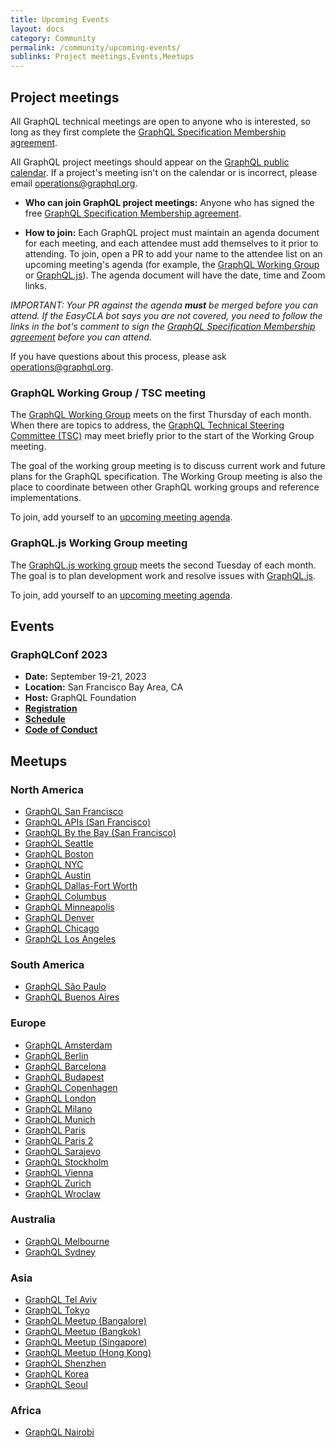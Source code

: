 ```yaml
---
title: Upcoming Events
layout: docs
category: Community
permalink: /community/upcoming-events/
sublinks: Project meetings,Events,Meetups
---
```


## Project meetings

All GraphQL technical meetings are open to anyone who is interested, so long as they first complete the [GraphQL Specification Membership agreement](https://github.com/graphql/graphql-wg/tree/HEAD/membership).

All GraphQL project meetings should appear on the [GraphQL public calendar](https://calendar.graphql.org). If a project's meeting isn't on the calendar or is incorrect, please email [operations@graphql.org](mailto:operations@graphql.org).

- **Who can join GraphQL project meetings:** Anyone who has signed the free [GraphQL Specification Membership agreement](https://github.com/graphql/graphql-wg/tree/HEAD/membership).

- **How to join:** Each GraphQL project must maintain an agenda document for each meeting, and each attendee must add themselves to it prior to attending. To join, open a PR to add your name to the attendee list on an upcoming meeting's agenda (for example, the [GraphQL Working Group](https://github.com/graphql/graphql-wg/tree/HEAD/agendas) or [GraphQL.js](https://github.com/graphql/graphql-js-wg/tree/main/agendas)). The agenda document will have the date, time and Zoom links.

_IMPORTANT: Your PR against the agenda_ **_must_** _be merged before you can attend. If the EasyCLA bot says you are not covered, you need to follow the links in the bot's comment to sign the [GraphQL Specification Membership agreement](https://github.com/graphql/graphql-wg/tree/HEAD/membership) before you can attend._

If you have questions about this process, please ask [operations@graphql.org](mailto:operations@graphql.org).

### GraphQL Working Group / TSC meeting

The [GraphQL Working Group](https://github.com/graphql/graphql-wg) meets on the first Thursday of each month. When there are topics to address, the [GraphQL Technical Steering Committee (TSC)](https://github.com/graphql/graphql-wg/blob/HEAD/GraphQL-TSC.md) may meet briefly prior to the start of the Working Group meeting.

The goal of the working group meeting is to discuss current work and future plans for the GraphQL specification. The Working Group meeting is also the place to coordinate between other GraphQL working groups and reference implementations.

To join, add yourself to an [upcoming meeting agenda](https://github.com/graphql/graphql-wg/tree/HEAD/agendas).

### GraphQL.js Working Group meeting

The [GraphQL.js working group](https://github.com/graphql/graphql-js-wg) meets the second Tuesday of each month. The goal is to plan development work and resolve issues with [GraphQL.js](https://github.com/graphql/graphql-js).

To join, add yourself to an [upcoming meeting agenda](https://github.com/graphql/graphql-js-wg/tree/HEAD/agendas).

## Events

<!-- _None currently scheduled_ -->

<!-- Event template, copy and paste what you need. Please note that the only three required fields are the name of the event, who is organizing and hosting it, and the link to the code of conduct. Events without this information can't be posted.

### [Name of the event - REQUIRED]

* **Date(s):** [date]
* **Location:** [city, state, country|Virtual|Hybrid]
* **Registration:** [link to reg site, with cost]
* **CFP:** [link to CFP site]
* **Schedule:** [link to schedule site]
* **Host:** [name of organization or company hosting the event - REQUIRED]
* **Code of Conduct:** [link to code of conduct - REQUIRED]

-->

### GraphQLConf 2023

- **Date:** September 19-21, 2023
- **Location:** San Francisco Bay Area, CA
- **Host:** GraphQL Foundation
- [**Registration**](https://graphql.org/conf/#attend)
- [**Schedule**](https://graphql.org/conf/schedule/)
- [**Code of Conduct**](https://graphql.org/conf/faq/#codeofconduct)

## Meetups

### North America

- [GraphQL San Francisco](https://www.meetup.com/sf-graphql/)
- [GraphQL APIs (San Francisco)](http://www.meetup.com/graphql/)
- [GraphQL By the Bay (San Francisco)](https://www.meetup.com/graphql-by-the-bay/)
- [GraphQL Seattle](https://www.meetup.com/seattlegraphql/)
- [GraphQL Boston](https://www.meetup.com/graphql-boston/)
- [GraphQL NYC](https://www.meetup.com/graphql-newyork/)
- [GraphQL Austin](https://www.meetup.com/ATX-GraphQL/)
- [GraphQL Dallas-Fort Worth](https://www.meetup.com/DFW-GraphQL-Meetup/)
- [GraphQL Columbus](https://www.meetup.com/GraphQL-Columbus/)
- [GraphQL Minneapolis](https://www.meetup.com/GraphQL-MN/)
- [GraphQL Denver](https://www.meetup.com/graphql-denver)
- [GraphQL Chicago](https://www.meetup.com/graphql-chicago/)
- [GraphQL Los Angeles](https://www.meetup.com/meetup-group-graphql/)

### South America

- [GraphQL São Paulo](https://www.meetup.com/graphql-sp/)
- [GraphQL Buenos Aires](https://www.meetup.com/GraphQL-BA/)

### Europe

- [GraphQL Amsterdam](https://www.meetup.com/Amsterdam-GraphQL-Meetup/)
- [GraphQL Berlin](https://www.meetup.com/graphql-berlin/)
- [GraphQL Barcelona](https://www.meetup.com/GraphQL-Barcelona/)
- [GraphQL Budapest](https://www.meetup.com/Budapest-GraphQL/)
- [GraphQL Copenhagen](https://www.meetup.com/Copenhagen-GraphQL-Meetup-Group/)
- [GraphQL London](https://www.meetup.com/GraphQL-London)
- [GraphQL Milano](https://www.meetup.com/GraphQL-Milano/)
- [GraphQL Munich](https://www.meetup.com/GraphQL-Munich/)
- [GraphQL Paris](https://www.meetup.com/GraphQL-Paris/)
- [GraphQL Paris 2](https://www.meetup.com/fr-FR/parisgraphql/)
- [GraphQL Sarajevo](https://www.meetup.com/graphql-sarajevo/)
- [GraphQL Stockholm](https://www.meetup.com/GraphQL-Stockholm/)
- [GraphQL Vienna](https://www.meetup.com/GraphQL-Vienna/)
- [GraphQL Zurich](https://www.meetup.com/graphql-zurich/)
- [GraphQL Wroclaw](https://www.meetup.com/GraphQL-Wroclaw/)

### Australia

- [GraphQL Melbourne](http://graphql.melbourne/)
- [GraphQL Sydney](https://graphql.sydney/)

### Asia

- [GraphQL Tel Aviv](https://www.meetup.com/GraphQL-TLV/)
- [GraphQL Tokyo](https://www.meetup.com/GraphQL-Tokyo/)
- [GraphQL Meetup (Bangalore)](https://www.meetup.com/graphql-bangalore/)
- [GraphQL Meetup (Bangkok)](https://www.meetup.com/GraphQL-Bangkok/)
- [GraphQL Meetup (Singapore)](https://www.meetup.com/GraphQL-SG/)
- [GraphQL Meetup (Hong Kong)](https://www.meetup.com/GraphQLHongKong/)
- [GraphQL Shenzhen](https://www.meetup.com/graphqlshenzhen/)
- [GraphQL Korea](https://www.facebook.com/groups/graphql.kr)
- [GraphQL Seoul](https://www.meetup.com/graphql-seoul/)

### Africa

- [GraphQL Nairobi](https://www.meetup.com/Nairobi-GraphQL-Meetup/)
